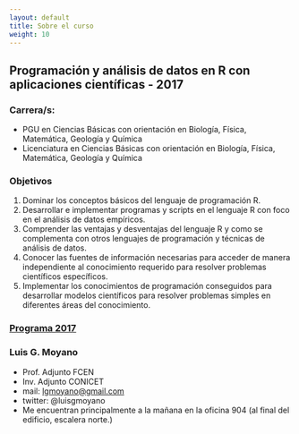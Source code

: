 ```yaml
---
layout: default
title: Sobre el curso
weight: 10
---
```


## Programación y análisis de datos en R con aplicaciones científicas - 2017


### Carrera/s:

-   PGU en Ciencias Básicas con orientación en Biología, Física, Matemática, Geología y Química
-   Licenciatura en Ciencias Básicas con orientación en Biología, Física, Matemática, Geología y Química


### Objetivos

1.  Dominar los conceptos básicos del lenguaje de programación R.
2.  Desarrollar e implementar programas y scripts en el lenguaje R con foco en el análisis de datos empíricos.
3.  Comprender las ventajas y desventajas del lenguaje R y como se complementa con otros lenguajes de programación y técnicas de análisis de datos.
4.  Conocer las fuentes de información necesarias para acceder de manera independiente al conocimiento requerido para resolver problemas científicos específicos.
5.  Implementar los conocimientos de programación conseguidos para desarrollar modelos científicos para resolver problemas simples en diferentes áreas del conocimiento.


### [Programa 2017](file:///assets/Programa%20-%20Programacio%CC%81n%20y%20Ana%CC%81lisis%20de%20Datos%20en%20R%20con%20Aplicaciones%20Cienti%CC%81ficas.pdf)


### Luis G. Moyano

-   Prof. Adjunto FCEN
-   Inv. Adjunto CONICET
-   mail: <span class="underline">lgmoyano@gmail.com</span>
-   twitter: @luisgmoyano
-   Me encuentran principalmente a la mañana en la oficina 904 (al final del edificio, escalera norte.)

